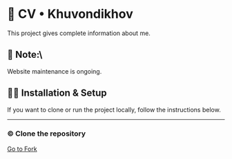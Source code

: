 <h1>🧾 CV • Khuvondikhov</h1>
<p>This project gives complete information about me.</p>
<h2>📝 Note:\ </h2>
<p>Website maintenance is ongoing.</p>
<h2>🧑‍💻 Installation & Setup</h2>
<p>If you want to clone or run the project locally, follow the instructions below.</p>
<hr>
<h3> &copy Clone the repository </h3>
<a href="https://github.com/Sardorbek-Kuvondikov/MyCreativeSpace-">Go to Fork</a>
